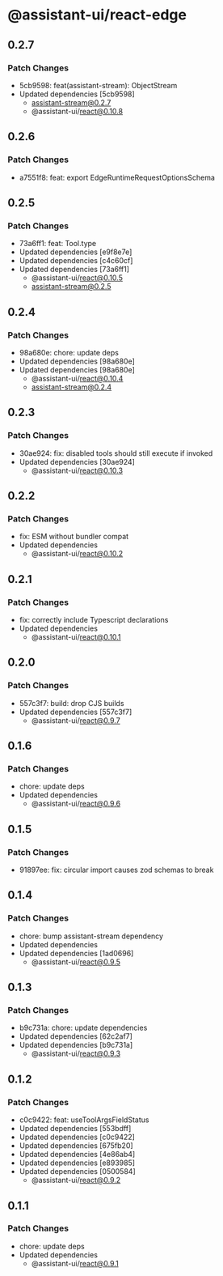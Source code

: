 # @assistant-ui/react-edge

## 0.2.7

### Patch Changes

- 5cb9598: feat(assistant-stream): ObjectStream
- Updated dependencies [5cb9598]
  - assistant-stream@0.2.7
  - @assistant-ui/react@0.10.8

## 0.2.6

### Patch Changes

- a7551f8: feat: export EdgeRuntimeRequestOptionsSchema

## 0.2.5

### Patch Changes

- 73a6ff1: feat: Tool.type
- Updated dependencies [e9f8e7e]
- Updated dependencies [c4c60cf]
- Updated dependencies [73a6ff1]
  - @assistant-ui/react@0.10.5
  - assistant-stream@0.2.5

## 0.2.4

### Patch Changes

- 98a680e: chore: update deps
- Updated dependencies [98a680e]
- Updated dependencies [98a680e]
  - @assistant-ui/react@0.10.4
  - assistant-stream@0.2.4

## 0.2.3

### Patch Changes

- 30ae924: fix: disabled tools should still execute if invoked
- Updated dependencies [30ae924]
  - @assistant-ui/react@0.10.3

## 0.2.2

### Patch Changes

- fix: ESM without bundler compat
- Updated dependencies
  - @assistant-ui/react@0.10.2

## 0.2.1

### Patch Changes

- fix: correctly include Typescript declarations
- Updated dependencies
  - @assistant-ui/react@0.10.1

## 0.2.0

### Patch Changes

- 557c3f7: build: drop CJS builds
- Updated dependencies [557c3f7]
  - @assistant-ui/react@0.9.7

## 0.1.6

### Patch Changes

- chore: update deps
- Updated dependencies
  - @assistant-ui/react@0.9.6

## 0.1.5

### Patch Changes

- 91897ee: fix: circular import causes zod schemas to break

## 0.1.4

### Patch Changes

- chore: bump assistant-stream dependency
- Updated dependencies
- Updated dependencies [1ad0696]
  - @assistant-ui/react@0.9.5

## 0.1.3

### Patch Changes

- b9c731a: chore: update dependencies
- Updated dependencies [62c2af7]
- Updated dependencies [b9c731a]
  - @assistant-ui/react@0.9.3

## 0.1.2

### Patch Changes

- c0c9422: feat: useToolArgsFieldStatus
- Updated dependencies [553bdff]
- Updated dependencies [c0c9422]
- Updated dependencies [675fb20]
- Updated dependencies [4e86ab4]
- Updated dependencies [e893985]
- Updated dependencies [0500584]
  - @assistant-ui/react@0.9.2

## 0.1.1

### Patch Changes

- chore: update deps
- Updated dependencies
  - @assistant-ui/react@0.9.1
